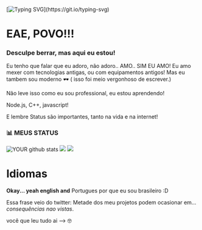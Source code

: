 [![Typing SVG](https://readme-typing-svg.demolab.com?font=&weight=600&size=19&duration=500&pause=1000&color=0FF700&background=000000&vCenter=true&random=false&width=435&lines=JOAON64DEV;Fazendo+mundo+melhor..+com+coisas+inuteis!)](https://git.io/typing-svg)

# EAE, POVO!!!
### Desculpe berrar, mas aqui eu estou!

Eu tenho que falar que eu adoro, não adoro.. AMO.. SIM EU AMO! Eu amo mexer com tecnologias antigas, ou com equipamentos antigos!
Mas eu tambem sou moderno 🕶️ ( isso foi meio vergonhoso de escrever.) 

Não leve isso como eu sou professional, eu estou aprendendo!

Node.js, C++, javascript!

E lembre Status são importantes, tanto na vida e na internet! 
### 📊 MEUS STATUS

![YOUR github stats](https://github-readme-stats.vercel.app/api?username=JoaoN64dev)
![](https://github-readme-streak-stats.herokuapp.com/?user=JoaoN64dev)
![](lineBar.png)

# Idiomas
**Okay... yeah english and** Portugues por que eu sou brasileiro :D

Essa frase veio do twitter:
Metade dos meu projetos podem ocasionar em... *consequências nao vistas*.



você que leu tudo ai --> 🤓
